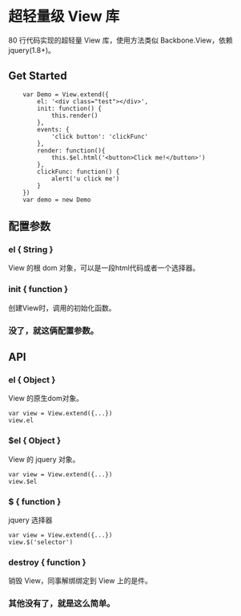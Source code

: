 # 超轻量级 View 库 

80 行代码实现的超轻量 View 库，使用方法类似 Backbone.View，依赖 jquery(1.8+)。

## Get Started

```
    var Demo = View.extend({
        el: '<div class="test"></div>',
        init: function() {
            this.render()
        }, 
        events: {
            'click button': 'clickFunc'
        },
        render: function(){
            this.$el.html('<button>Click me!</button>')
        },
        clickFunc: function() {
            alert('u click me')
        }
    })
    var demo = new Demo
```

## 配置参数

### el { String }

View 的根 dom 对象，可以是一段html代码或者一个选择器。

### init { function }

创建View时，调用的初始化函数。

### 没了，就这俩配置参数。

## API

### el { Object }
  
View 的原生dom对象。

```
var view = View.extend({...})
view.el
```

### $el { Object }

View 的 jquery 对象。

```
var view = View.extend({...})
view.$el
```

### $ { function }

jquery 选择器

```
var view = View.extend({...})
view.$('selector')
```
### destroy { function }

销毁 View，同事解绑绑定到 View 上的是件。

### 其他没有了，就是这么简单。

